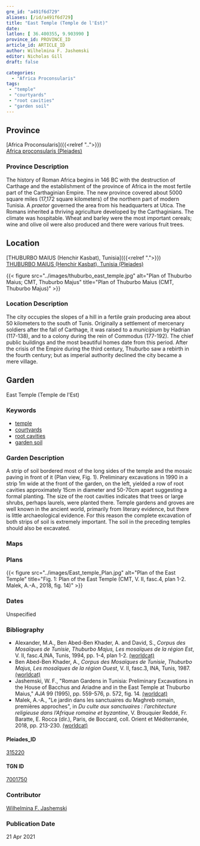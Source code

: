 ```yaml
---
gre_id: "a491f6d729"
aliases: [/id/a491f6d729]
title: "East Temple (Temple de l'Est)"
date:
latlon: [ 36.400355, 9.903990 ]
province_id: PROVINCE_ID
article_id: ARTICLE_ID
author: Wilhelmina F. Jashemski
editor: Nicholas Gill
draft: false

categories:
  - "Africa Proconsularis"
tags:
 - "temple"
 - "courtyards"
 - "root cavities"
 - "garden soil"
---
```


## Province
[Africa Proconsularis]({{<relref "..">}}) \
[Africa proconsularis (Pleiades)](https://pleiades.stoa.org/places/991341)

### Province Description

The history of Roman Africa begins in 146 BC with the destruction of Carthage and the establishment of the province of Africa in the most fertile part of the Carthaginian Empire. The new province covered about 5000 square miles (17,172 square kilometers) of the northern part of modern Tunisia. A *praetor* governed the area from his headquarters at Utica. The Romans inherited a thriving agriculture developed by the Carthaginians. The climate was hospitable. Wheat and barley were the most important cereals; wine and olive oil were also produced and there were various fruit trees.

## Location
[THUBURBO MAIUS (Henchir Kasbat), Tunisia]({{<relref ".">}}) \
[THUBURBO MAIUS (Henchir Kasbat), Tunisia (Pleiades)](https://pleiades.stoa.org/places/315220)


{{< figure src="../images/thuburbo_east_temple.jpg" alt="Plan of Thuburbo Maius; CMT, Thuburbo Majus" title="Plan of Thuburbo Maius (CMT, Thuburbo Majus)" >}}

### Location Description

The city occupies the slopes of a hill in a fertile grain producing area about 50 kilometers to the south of Tunis. Originally a settlement of mercenary soldiers after the fall of Carthage, it was raised to a *municipium* by Hadrian (117-138), and to a colony during the rein of Commodus (177-192). The chief public buildings and the most beautiful homes date from this period. After the crisis of the Empire during the third century, Thuburbo saw a rebirth in the fourth century; but as imperial authority declined the city became a mere village.

## Garden

East Temple (Temple de l'Est)

### Keywords

- [temple](#)
- [courtyards](http://vocab.getty.edu/page/aat/300004095)
- [root cavities](#)
- [garden soil](#)

### Garden Description

A strip of soil bordered most of the long sides of the temple and the mosaic paving in front of it (Plan view, Fig. 1). Preliminary excavations in 1990 in a strip 1m wide at the front of the garden, on the left, yielded a row of root cavities approximately 15cm in diameter and 50-70cm apart suggesting a formal planting. The size of the root cavities indicates that trees or large shrubs, perhaps laurels, were planted there. Temple gardens and groves are well known in the ancient world, primarily from literary evidence, but there is little archaeological evidence. For this reason the complete excavation of both strips of soil is extremely important. The soil in the preceding temples should also be excavated.

### Maps

### Plans

{{< figure src="../images/East_temple_Plan.jpg" alt="Plan of the East Temple" title="Fig. 1: Plan of the East Temple (CMT, V.  II,  fasc.4, plan 1-2. Malek, A.-A., 2018, fig. 14)" >}}

### Dates
Unspecified

### Bibliography

*  Alexander, M.A., Ben Abed-Ben Khader, A. and David, S., *Corpus des Mosaïques de Tunisie*, *Thuburbo  Majus,  Les  mosaïques  de  la  région Est*,  V.  II,  fasc.4,INA, Tunis, 1994, pp. 1-4, plan 1-2. [(worldcat)](http://www.worldcat.org/oclc/71513636)
* Ben Abed-Ben Khader, A., *Corpus des Mosaïques de Tunisie*, *Thuburbo Majus, Les mosaïques de la région Ouest*, V. II, fasc.3, INA, Tunis, 1987.[(worldcat)](http://www.worldcat.org/oclc/20058336)  
* Jashemski, W. F., "Roman Gardens in Tunisia: Preliminary Excavations in the House of Bacchus and Ariadne and in the East Temple at Thuburbo Maius," *AJA* 99 (1995), pp. 559-576, p. 572, fig. 14. [(worldcat)](http://www.worldcat.org/oclc/7376761548)
* Malek, A.-A., "Le jardin dans les sanctuaires du Maghreb romain, premières approches", in *Du culte aux sanctuaires : l’architecture religieuse dans l’Afrique romaine et byzantine*, V. Brouquier Reddé, Fr. Baratte, E. Rocca (dir.), Paris, de Boccard, coll. Orient et Méditerranée, 2018, pp. 213-230. [(worldcat)](http://www.worldcat.org/oclc/1085352690)  

#### Pleiades_ID

[315220](https://pleiades.stoa.org/places/315220)

#### TGN ID

[7001750](http://vocab.getty.edu/page/tgn/7001750)

### Contributor

[Wilhelmina F. Jashemski](http://worldcat.org/identities/lccn-n80037970/)
<!--add in orcid id and info-->

### Publication Date
21 Apr 2021
